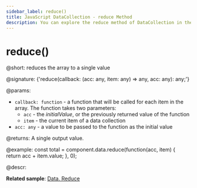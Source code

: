 ```yaml
---
sidebar_label: reduce()
title: JavaScript DataCollection - reduce Method 
description: You can explore the reduce method of DataCollection in the documentation of the DHTMLX JavaScript UI library. Browse developer guides and API reference, try out code examples and live demos, and download a free 30-day evaluation version of DHTMLX Suite.
---
```


# reduce()

@short: reduces the array to a single value

@signature: {'reduce(callback: (acc: any, item: any) => any, acc: any): any;'}

@params:

- `callback: function` - a function that will be called for each item in the array. The function takes two parameters:
    - `acc` - the *initialValue*, or the previously returned value of the function
    - `item` - the current item of a data collection
- `acc: any` - a value to be passed to the function as the initial value

@returns:
A single output value.

@example:
const total = component.data.reduce(function(acc, item) {
    return acc + item.value;
}, 0);

@descr:

**Related sample**: [Data. Reduce](https://snippet.dhtmlx.com/pv7hewc7)
